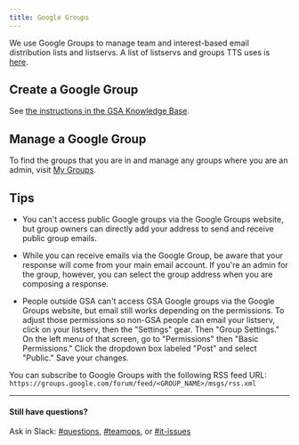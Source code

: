 ```yaml
---
title: Google Groups
---
```


We use Google Groups to manage team and interest-based email distribution lists and listservs. A list of listservs and groups TTS uses is [here]({{site.baseurl}}/working-groups-and-guilds-101/#listservs).

## Create a Google Group

See [the instructions in the GSA Knowledge Base](https://gsa.service-now.com/kb_view.do?sysparm_article=KB0024704).

## Manage a Google Group

To find the groups that you are in and manage any groups where you are an admin, visit [My Groups](https://groups.google.com/a/gsa.gov/forum/#!myforums).

## Tips

- You can't access public Google groups via the Google Groups website, but group owners can directly add your address to send and receive public group emails.

- While you can receive emails via the Google Group, be aware that your response will come from your main email account. If you're an admin for the group, however, you can select the group address when you are composing a response.

- People outside GSA can't access GSA Google groups via the Google Groups website, but email still works depending on the permissions. To adjust those permissions so non-GSA people can email your listserv, click on your listserv, then the "Settings" gear. Then "Group Settings." On the left menu of that screen, go to "Permissions" then "Basic Permissions." Click the dropdown box labeled "Post" and select "Public." Save your changes.

You can subscribe to Google Groups with the following RSS feed URL: `https://groups.google.com/forum/feed/<GROUP_NAME>/msgs/rss.xml`

---

#### Still have questions?

Ask in Slack: [#questions](https://gsa-tts.slack.com/messages/questions), [#teamops](https://gsa-tts.slack.com/messages/teamops), or [#it-issues](https://gsa-tts.slack.com/messages/it-issues)
